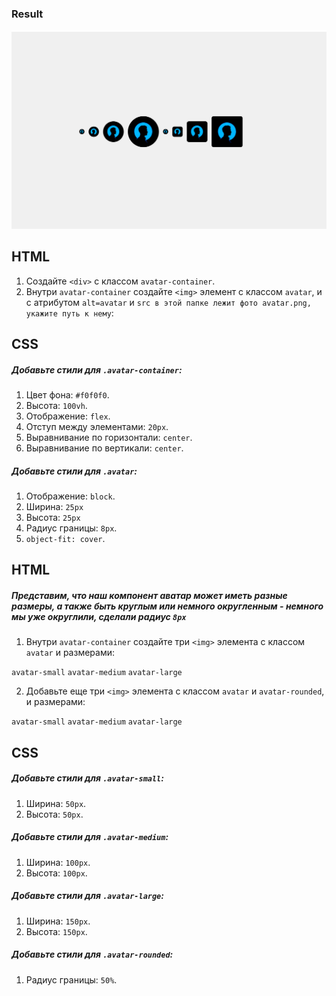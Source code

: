 ### Result

![alt text](<Screenshot from 2024-07-07 22-03-43.png>)

## HTML

1. Создайте `<div>` с классом `avatar-container`.
2. Внутри `avatar-container` создайте `<img>` элемент с классом `avatar`, и с атрибутом `alt=avatar` и `src в этой папке лежит фото avatar.png, укажите путь к нему`:

## CSS

##### Добавьте стили для `.avatar-container`:

1. Цвет фона: `#f0f0f0`.
2. Высота: `100vh`.
3. Отображение: `flex`.
4. Отступ между элементами: `20px`.
5. Выравнивание по горизонтали: `center`.
6. Выравнивание по вертикали: `center`.

##### Добавьте стили для `.avatar`:

1. Отображение: `block`.
2. Ширина: `25px`
3. Высота: `25px`
4. Радиус границы: `8px`.
5. `object-fit: cover`.

## HTML

##### Представим, что наш компонент аватар может иметь разные размеры, а также быть круглым или немного округленным - немного мы уже округлили, сделали радиус `8px`

1. Внутри `avatar-container` создайте три `<img>` элемента с классом `avatar` и размерами:

`avatar-small`
`avatar-medium`
`avatar-large`

2. Добавьте еще три `<img>` элемента с классом `avatar` и `avatar-rounded`, и размерами:

`avatar-small`
`avatar-medium`
`avatar-large`

## CSS

##### Добавьте стили для `.avatar-small`:

1. Ширина: `50px`.
2. Высота: `50px`.

##### Добавьте стили для `.avatar-medium`:

1. Ширина: `100px`.
2. Высота: `100px`.

##### Добавьте стили для `.avatar-large`:

1. Ширина: `150px`.
2. Высота: `150px`.

##### Добавьте стили для `.avatar-rounded`:

1. Радиус границы: `50%`.
